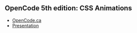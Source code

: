 ## OpenCode 5th edition: CSS Animations

* [OpenCode.ca](http://opencode.ca)
* [Presentation](http://etiennelem.github.com/opencode-css-animations)
